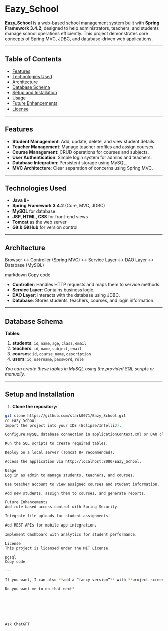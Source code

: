 # Eazy_School

**Eazy_School** is a web-based school management system built with **Spring Framework 3.4.2**, designed to help administrators, teachers, and students manage school operations efficiently. This project demonstrates core concepts of Spring MVC, JDBC, and database-driven web applications.

---

## Table of Contents

- [Features](#features)  
- [Technologies Used](#technologies-used)  
- [Architecture](#architecture)  
- [Database Schema](#database-schema)  
- [Setup and Installation](#setup-and-installation)  
- [Usage](#usage)  
- [Future Enhancements](#future-enhancements)  
- [License](#license)  

---

## Features

- **Student Management**: Add, update, delete, and view student details.  
- **Teacher Management**: Manage teacher profiles and assign courses.  
- **Course Management**: CRUD operations for courses and subjects.  
- **User Authentication**: Simple login system for admins and teachers.  
- **Database Integration**: Persistent storage using MySQL.  
- **MVC Architecture**: Clear separation of concerns using Spring MVC.  

---

## Technologies Used

- **Java 8+**  
- **Spring Framework 3.4.2** (Core, MVC, JDBC)  
- **MySQL** for database  
- **JSP, HTML, CSS** for front-end views  
- **Tomcat** as the web server  
- **Git & GitHub** for version control  

---

## Architecture

Browser <-> Controller (Spring MVC) <-> Service Layer <-> DAO Layer <-> Database (MySQL)

markdown
Copy code

- **Controller**: Handles HTTP requests and maps them to service methods.  
- **Service Layer**: Contains business logic.  
- **DAO Layer**: Interacts with the database using JDBC.  
- **Database**: Stores students, teachers, courses, and login information.  

---

## Database Schema

**Tables:**

1. **students**: `id`, `name`, `age`, `class`, `email`  
2. **teachers**: `id`, `name`, `subject`, `email`  
3. **courses**: `id`, `course_name`, `description`  
4. **users**: `id`, `username`, `password`, `role`  

*You can create these tables in MySQL using the provided SQL scripts or manually.*  

---

## Setup and Installation

1. **Clone the repository:**

```bash
git clone https://github.com/stark0071/Eazy_School.git
cd Eazy_School
Import the project into your IDE (Eclipse/IntelliJ).

Configure MySQL database connection in applicationContext.xml or DAO classes.

Run the SQL scripts to create required tables.

Deploy on a local server (Tomcat 8+ recommended).

Access the application via http://localhost:8080/Eazy_School.

Usage
Log in as admin to manage students, teachers, and courses.

Use teacher account to view assigned courses and student information.

Add new students, assign them to courses, and generate reports.

Future Enhancements
Add role-based access control with Spring Security.

Integrate file uploads for student assignments.

Add REST APIs for mobile app integration.

Implement dashboard with analytics for student performance.

License
This project is licensed under the MIT License.

pgsql
Copy code

---

If you want, I can also **add a “fancy version”** with **project screenshots, badges (like Java version, build status), and a nice table of features**—this makes your GitHub repo look professional for recruiters.  

Do you want me to do that next?







Ask ChatGPT
